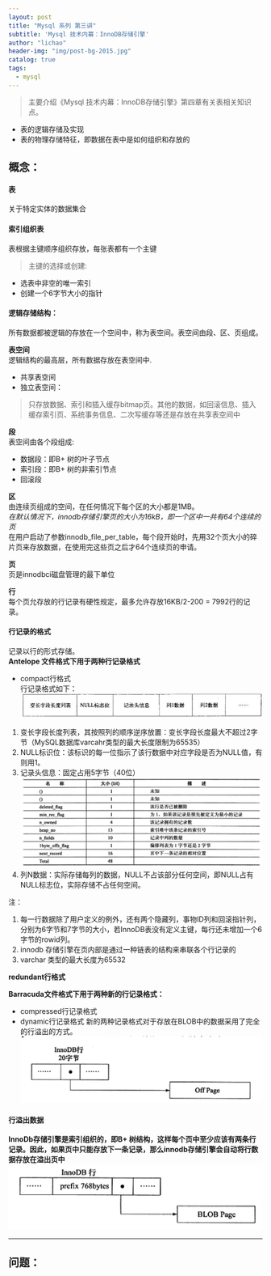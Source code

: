 ```yaml
---
layout: post
title: "Mysql 系列 第三讲"
subtitle: 'Mysql 技术内幕：InnoDB存储引擎'
author: "lichao"
header-img: "img/post-bg-2015.jpg"
catalog: true
tags:
  - mysql
---
```


> 主要介绍《Mysql 技术内幕：InnoDB存储引擎》第四章有关表相关知识点。
* 表的逻辑存储及实现
* 表的物理存储特征，即数据在表中是如何组织和存放的

## 概念：
#### 表
关于特定实体的数据集合
#### 索引组织表
表根据主键顺序组织存放，每张表都有一个主键     
>主键的选择或创建:      
* 选表中非空的唯一索引
* 创建一个6字节大小的指针   

#### 逻辑存储结构：    
所有数据都被逻辑的存放在一个空间中，称为表空间。表空间由段、区、页组成。    

**表空间**    
逻辑结构的最高层，所有数据存放在表空间中.

* 共享表空间 
* 独立表空间：    
>只存放数据、索引和插入缓存bitmap页。其他的数据，如回滚信息、插入缓存索引页、系统事务信息、二次写缓存等还是存放在共享表空间中

**段**       
表空间由各个段组成:
* 数据段：即B+ 树的叶子节点
* 索引段：即B+ 树的非索引节点
* 回滚段         

**区**    
由连续页组成的空间，在任何情况下每个区的大小都是1MB。    
*在默认情况下，innodb存储引擎页的大小为16kB，即一个区中一共有64个连续的页*    
在用户启动了参数innodb_file_per_table，每个段开始时，先用32个页大小的碎片页来存放数据，在使用完这些页之后才64个连续页的申请。    

**页**    
页是innodbci磁盘管理的最下单位   

**行**    
每个页允存放的行记录有硬性规定，最多允许存放16KB/2-200 = 7992行的记录。     
#### 行记录的格式    
记录以行的形式存储。    
**Antelope 文件格式下用于两种行记录格式**       
* compact行格式        
行记录格式如下：          
![存储概览](/img/mysql/compact.png)    
1. 变长字段长度列表，其按照列的顺序逆序放置：变长字段长度最大不超过2字节（MySQL数据库varcahr类型的最大长度限制为65535）   
2. NULL标识位：该标识的每一位指示了该行数据中对应字段是否为NULL值，有则用1。    
3. 记录头信息：固定占用5字节（40位）   
![存储概览](/img/mysql/header.png)    
4. 列N数据：实际存储每列的数据，NULL不占该部分任何空间，即NULL占有NULL标志位，实际存储不占任何空间。      

注： 
1. 每一行数据除了用户定义的例外，还有两个隐藏列，事物ID列和回滚指针列，分别为6字节和7字节的大小，若InnoDB表没有定义主键，每行还未增加一个6字节的rowid列。   
2. innodb 存储引擎在页内部是通过一种链表的结构来串联各个行记录的
3. varchar 类型的最大长度为65532

**redundant行格式**

**Barracuda文件格式下用于两种新的行记录格式：**     
* compressed行记录格式
* dynamic行记录格式
新的两种记录格式对于存放在BLOB中的数据采用了完全的行溢出的方式。
![存储概览](/img/mysql/barracuda.png)    

#### 行溢出数据    
**InnoDb存储引擎是索引组织的，即B+ 树结构，这样每个页中至少应该有两条行记录。因此，如果页中只能存放下一条记录，那么innodb存储引擎会自动将行数据存放在溢出页中**
![存储概览](/img/mysql/cache.png)    




---

## 问题：
